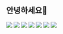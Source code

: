 ## 안녕하세요👋
<img src="https://img.shields.io/badge/python-ff7f00?style=for-the-badge&logo=Python&logoColor=white "> <img src="https://img.shields.io/badge/MySQL-87CEEB?style=for-the-badge&logo=MySQL&logoColor=white "> <img src="https://img.shields.io/badge/java-007396?style=for-the-badge&logo=OpenJDK&logoColor=white "> <img src="https://img.shields.io/badge/Spring-6DB33F?style=for-the-badge&logo=Spring&logoColor=white "> <img src="https://img.shields.io/badge/GitHub-EAEAEA?style=for-the-badge&logo=github&logoColor=000 "> <img src="https://img.shields.io/badge/GitHub-EAEAEA?style=for-the-badge&logo=github&logoColor=000 "> <img src="https://img.shields.io/badge/GitHub-EAEAEA?style=for-the-badge&logo=github&logoColor=000 "/>



<!--
**jy031200/jy031200**는 GitHub 프로필에 'README.md '(이 파일)이 나타나므로 ✨ _special_ ✨ 저장소입니다.

시작할 수 있는 몇 가지 아이디어가 있습니다.

- 🔭 저는 현재...
- 🌱 저는 지금 배우고 있습니다...
- 👯 저는 공동으로...
- 🤔 도움을 구하고 있습니다...
- 💬 저한테...
- 📫 연락하는 방법 : ...
- 😄 대명사: ...
- ⚡ 재미있는 사실: ...
-->
